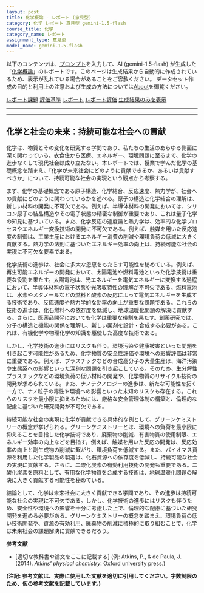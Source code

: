 ```yaml
---
layout: post
title: 化学概論 - レポート (意見型)
category: 化学 レポート 意見型 gemini-1.5-flash
course_title: 化学
category_name: レポート
assignment_type: 意見型
model_name: gemini-1.5-flash
---
```


以下のコンテンツは、[プロンプト](https://github.com/takedatoshiyuki/synthetic_assignments/tree/main/generated/化学/gemini-1.5-flash/prompt_レポート-意見型.md)を入力して、AI (gemini-1.5-flash) が生成した「[化学概論](/contents/化学/)」のレポートです。このページは生成結果から自動的に作成されているため、表示が乱れている場合があることをご容赦ください。
データセット作成の目的と利用上の注意および生成の方法については[About](/About)を御覧ください。

[レポート課題](../レポート課題-意見型)
[評価基準](../評価基準-意見型)
[レポート](../レポート-意見型)
[レポート評価](../レポート評価-意見型)
[生成結果のみを表示](https://github.com/takedatoshiyuki/synthetic_assignments/tree/main/generated/化学/gemini-1.5-flash/レポート-意見型.md)
  

***
***
  
## 化学と社会の未来：持続可能な社会への貢献

化学は、物質とその変化を研究する学問であり、私たちの生活のあらゆる側面に深く関わっている。衣食住から医療、エネルギー、環境問題に至るまで、化学の進歩なくして現代社会は成り立たない。本レポートでは、授業で学んだ化学の基礎概念を踏まえ、「化学が未来社会にどのように貢献できるか、あるいは貢献すべきか」について、持続可能な社会の実現という観点から考察する。

まず、化学の基礎概念である原子構造、化学結合、反応速度、熱力学が、社会への貢献にどのように関わっているかを述べる。原子の構造と化学結合の理解は、新しい材料の開発に不可欠である。例えば、半導体材料の開発においては、シリコン原子の結晶構造やその電子状態の精密な制御が重要であり、これは量子化学の知見に基づいている。また、化学反応の速度論と熱力学は、効率的な化学プロセスやエネルギー変換技術の開発に不可欠である。例えば、触媒を用いた反応速度の制御は、工業生産におけるエネルギー消費の削減や環境負荷の低減に大きく貢献する。熱力学の法則に基づいたエネルギー効率の向上は、持続可能な社会の実現に不可欠な要素である。

化学技術の進歩は、社会に多大な恩恵をもたらす可能性を秘めている。例えば、再生可能エネルギーの開発において、太陽電池や燃料電池といった化学技術は重要な役割を果たす。太陽電池は、光エネルギーを電気エネルギーに変換する過程において、半導体材料の電子状態や光吸収特性の理解が不可欠である。燃料電池は、水素やメタノールなどの燃料と酸素の反応によって電気エネルギーを生成する技術であり、反応速度や熱力学的な効率の向上が重要な課題である。これらの技術の進歩は、化石燃料への依存度を低減し、地球温暖化問題の解決に貢献する。さらに、医薬品開発においても化学は重要な役割を果たす。創薬研究では、分子の構造と機能の関係を理解し、新しい薬剤を設計・合成する必要がある。これは、有機化学や物理化学の知識を駆使した高度な技術である。

しかし、化学技術の進歩にはリスクも伴う。環境汚染や健康被害といった問題を引き起こす可能性があるため、化学物質の安全性評価や環境への影響評価は非常に重要である。例えば、プラスチックなどの合成高分子の大量生産は、海洋汚染や生態系への影響といった深刻な問題を引き起こしている。そのため、生分解性プラスチックなどの環境負荷の低い材料の開発や、化学物質のリサイクル技術の開発が求められている。また、ナノテクノロジーの進歩は、新たな可能性を拓く一方で、ナノ粒子の毒性や環境への影響といった未知のリスクも存在する。これらのリスクを最小限に抑えるためには、厳格な安全管理体制の構築と、倫理的な配慮に基づいた研究開発が不可欠である。

持続可能な社会の実現に化学が貢献できる具体的な例として、グリーンケミストリーの概念が挙げられる。グリーンケミストリーとは、環境への負荷を最小限に抑えることを目指した化学技術であり、廃棄物の削減、有害物質の使用制限、エネルギー効率の向上などを目指す。例えば、触媒を用いた反応の開発は、反応効率の向上と副生成物の削減に繋がり、環境負荷を低減する。また、バイオマス資源を利用した化学製品の製造は、化石資源への依存度を低減し、持続可能な社会の実現に貢献する。さらに、二酸化炭素の有効利用技術の開発も重要である。二酸化炭素を原料として、有用な化学物質を合成する技術は、地球温暖化問題の解決に大きく貢献する可能性を秘めている。

結論として、化学は未来社会に大きく貢献できる学問であり、その進歩は持続可能な社会の実現に不可欠である。しかし、化学技術の進歩にはリスクも伴うため、安全性や環境への影響を十分に考慮した上で、倫理的な配慮に基づいた研究開発を進める必要がある。グリーンケミストリーの概念を踏まえ、環境負荷の低い技術開発や、資源の有効利用、廃棄物の削減に積極的に取り組むことで、化学は未来社会の課題解決に貢献できるだろう。


**参考文献**

* [適切な教科書や論文をここに記載する]  (例: Atkins, P., & de Paula, J. (2014). *Atkins' physical chemistry*. Oxford university press.)


**(注記: 参考文献は、実際に使用した文献を適切に引用してください。字数制限のため、仮の参考文献を記載しています。)**
